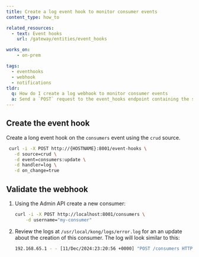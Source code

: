 ```yaml
---
title: Create a log event hook to monitor consumer events
content_type: how_to

related_resources:
  - text: Event hooks
    url: /gateway/entities/event_hooks

works_on:
    - on-prem

tags:
  - eventhooks
  - webhook
  - notifications
tldr: 
  q: How do I create a log webhook to monitor consumer events
  a: Send a `POST` request to the event_hooks endpoint containing the source and event for the webhook.
---
```


## Create the event hook

Create a long event hook on the `consumers` event using the `crud` source. 

```sh
 curl -i -X POST http://{HOSTNAME}:8001/event-hooks \
   -d source=crud \
   -d event=consumers:update \
   -d handler=log \
   -d on_change=true
```

## Validate the webhook


1. Using the Admin API create a new consumer: 

    ```sh
    curl -i -X POST http://localhost:8001/consumers \
        -d username="my-consumer"
    ```
2. Review the logs at `/usr/local/kong/logs/error.log` for an an update about the creation of this consumer. The log will look similar to this: 
    
    ```sh
    192.168.65.1 - - [11/Dec/2024:23:20:56 +0000] "POST /consumers HTTP/1.1" 201 183 "-" "-"
    ```
